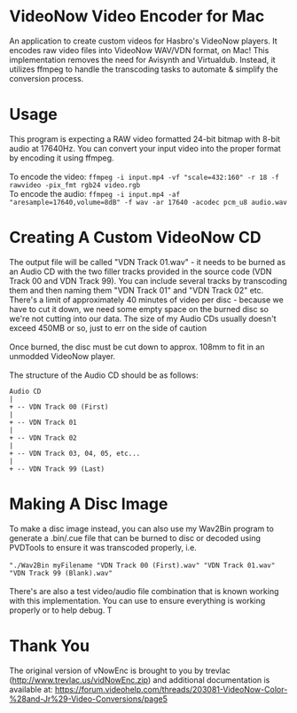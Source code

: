 # VideoNow Video Encoder for Mac
An application to create custom videos for Hasbro's VideoNow players. It encodes raw video files into VideoNow WAV/VDN format, on Mac! This implementation removes the need for Avisynth and Virtualdub. Instead, it utilizes ffmpeg to handle the transcoding tasks to automate & simplify the conversion process.

# Usage 
This program is expecting a RAW video formatted 24-bit bitmap with 8-bit audio at 17640Hz. You can convert your input video into the proper format by encoding it using ffmpeg.<br/> <br/>
To encode the video: ```ffmpeg -i input.mp4 -vf "scale=432:160" -r 18 -f rawvideo -pix_fmt rgb24 video.rgb```<br/> 
To encode the audio: ```ffmpeg -i input.mp4 -af "aresample=17640,volume=8dB" -f wav -ar 17640 -acodec pcm_u8 audio.wav```<br/> 

# Creating A Custom VideoNow CD
The output file will be called "VDN Track 01.wav" - it needs to be burned as an Audio CD with the two filler tracks provided in the source code (VDN Track 00 and VDN Track 99). You can include several tracks by transcoding them and then naming them "VDN Track 01" and "VDN Track 02" etc. There's a limit of approximately 40 minutes of video per disc - because we have to cut it down, we need some empty space on the burned disc so we're not cutting into our data. The size of my Audio CDs usually doesn't exceed 450MB or so, just to err on the side of caution <br/><br/>Once burned, the disc must be cut down to approx. 108mm to fit in an unmodded VideoNow player.<br/><br/>
The structure of the Audio CD should be as follows:
```
Audio CD
|
+ -- VDN Track 00 (First)
|
+ -- VDN Track 01
|
+ -- VDN Track 02
|
+ -- VDN Track 03, 04, 05, etc...
|
+ -- VDN Track 99 (Last)
```


# Making A Disc Image
To make a disc image instead, you can also use my Wav2Bin program to generate a .bin/.cue file that can be burned to disc or decoded using PVDTools to ensure it was transcoded properly, i.e. <br/><br/>```"./Wav2Bin myFilename "VDN Track 00 (First).wav" "VDN Track 01.wav" "VDN Track 99 (Blank).wav"``` <br/><br/> There's are also a test video/audio file combination that is known working with this implementation. You can use to ensure everything is working properly or to help debug. T

# Thank You
The original version of vNowEnc is brought to you by trevlac (http://www.trevlac.us/vidNowEnc.zip) and additional documentation is available at: https://forum.videohelp.com/threads/203081-VideoNow-Color-%28and-Jr%29-Video-Conversions/page5

